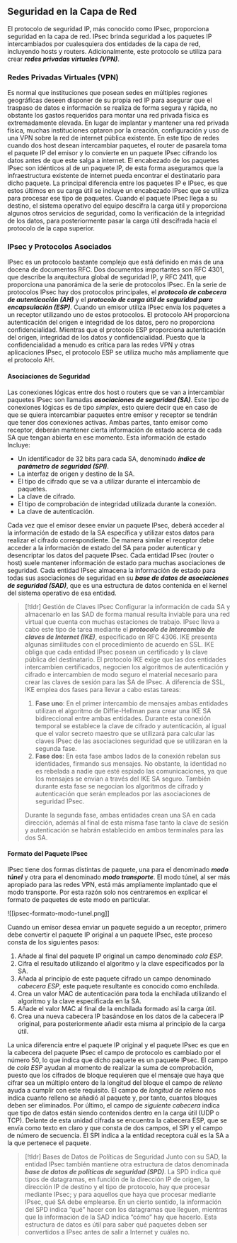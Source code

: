 
## Seguridad en la Capa de Red

El protocolo de seguridad IP, más conocido como IPsec, proporciona seguridad en la capa de red. IPsec brinda seguridad a los paquetes IP intercambiados por cualesquiera dos entidades de la capa de red, incluyendo hosts y routers. Adicionalmente, este protocolo se utiliza para crear ***redes privadas virtuales (VPN)***.

### Redes Privadas Virtuales (VPN)

Es normal que instituciones que posean sedes en múltiples regiones geográficas deseen disponer de su propia red IP para asegurar que el traspaso de datos e información se realiza de forma segura y rápida, no obstante los gastos requeridos para montar una red privada física es extremadamente elevada.
En lugar de implantar y mantener una red privada física, muchas instituciones optaron por la creación, configuración y uso de una VPN sobre la red de internet pública existente. En este tipo de redes cuando dos host desean intercambiar paquetes, el router de pasarela toma el paquete IP del emisor y lo convierte en un paquete IPsec cifrando los datos antes de que este salga a internet.
El encabezado de los paquetes IPsec son idénticos al de un paquete IP, de esta forma aseguramos que la infraestructura existente de internet pueda encontrar el destinatario para dicho paquete. La principal diferencia entre los paquetes IP e IPsec, es que estos últimos en su carga útil se incluye un encabezado IPsec que se utiliza para procesar ese tipo de paquetes. Cuando el paquete IPsec llega a su destino, el sistema operativo del equipo descifra la carga útil y proporciona algunos otros servicios de seguridad, como la verificación de la integridad de los datos, para posteriormente pasar la carga útil descifrada hacia el protocolo de la capa superior.



### IPsec y Protocolos Asociados

IPsec es un protocolo bastante complejo que está definido en más de una docena de documentos RFC. Dos documentos importantes son RFC 4301, que describe la arquitectura global de seguridad IP, y RFC 2411, que proporciona una panorámica de la serie de protocolos IPsec.
En la serie de protocolos IPsec hay dos protocolos principales, el ***protocolo de cabecera de autenticación (AH)*** y el ***protocolo de carga útil de seguridad para encapsulación (ESP)***. Cuando un emisor utiliza IPsec envía los paquetes a un receptor utilizando uno de estos protocolos. El protocolo AH proporciona autenticación del origen e integridad de los datos, pero no proporciona confidencialidad. Mientras que el protocolo ESP proporciona autenticación del origen, integridad de los datos y confidencialidad. Puesto que la confidencialidad a menudo es crítica para las redes VPN y otras aplicaciones IPsec, el protocolo ESP se utiliza mucho más ampliamente que el protocolo AH.

#### Asociaciones de Seguridad

Las conexiones lógicas entre dos host o routers que se van a intercambiar paquetes IPsec son llamadas ***asociaciones de seguridad (SA)***. Este tipo de conexiones lógicas es de tipo *simplex*, esto quiere decir que en caso de que se quiera intercambiar paquetes entre emisor y receptor se tendrán que tener dos conexiones activas.
Ambas partes, tanto emisor como receptor, deberán mantener cierta información de estado acerca de cada SA que tengan abierta en ese momento. Esta información de estado Incluye:

- Un identificador de 32 bits para cada SA, denominado ***índice de parámetro de seguridad (SPI)***.
- La interfaz de origen y destino de la SA.
- El tipo de cifrado que se va a utilizar durante el intercambio de paquetes.
- La clave de cifrado.
- El tipo de comprobación de integridad utilizada durante la conexión.
- La clave de autenticación.

Cada vez que el emisor desee enviar un paquete IPsec, deberá acceder al la información de estado de la SA específica y utilizar estos datos para realizar el cifrado correspondiente. De manera similar el receptor debe acceder a la información de estado del SA para poder autenticar y desencriptar los datos del paquete IPsec.
Cada entidad IPsec (router o host) suele mantener información de estado para muchas asociaciones de seguridad. Cada entidad IPsec almacena la información de estado para todas sus asociaciones de seguridad en su ***base de datos de asociaciones de seguridad (SAD)***, que es una estructura de datos contenida en el kernel del sistema operativo de esa entidad.

>[!tldr] Gestión de Claves IPsec
>Configurar la información de cada SA y almacenarlo en las SAD de forma manual resulta inviable para una red virtual que cuenta con muchas estaciones de trabajo.  IPsec lleva a cabo este tipo de tarea mediante el ***protocolo de Intercambio de claves de Internet (IKE)***, especificado en RFC 4306.
>IKE presenta algunas similitudes con el procedimiento de acuerdo en SSL. IKE obliga que cada entidad IPsec posean un certificado y la clave pública del destinatario. El protocolo IKE exige que las dos entidades intercambien certificados, negocien los algoritmos de autenticación y cifrado e intercambien de modo seguro el material necesario para crear las claves de sesión para las SA de IPsec. A diferencia de SSL, IKE emplea dos fases para llevar a cabo estas tareas:
>
>1. **Fase uno**: En el primer intercambio de mensajes ambas entidades utilizan el algoritmo de Diffie-Hellman para crear una IKE SA bidireccional entre ambas entidades. Durante esta conexión temporal se establece la clave de cifrado y autenticación, al igual que el valor secreto maestro que se utilizará para calcular las claves IPsec de las asociaciones seguridad que se utilizaran en la segunda fase.
>2. **Fase dos**: En esta fase ambos lados de la conexión rebelan sus identidades, firmando sus mensajes. No obstante, la identidad no es rebelada a nadie que esté espiado las comunicaciones, ya que los mensajes se envían a través del IKE SA seguro. También durante esta fase se negocian los algoritmos de cifrado y autenticación que serán empleados por las asociaciones de seguridad IPsec.
>
>Durante la segunda fase, ambas entidades crean una SA en cada dirección, además al final de esta misma fase tanto la clave de sesión y autenticación se habrán establecido en ambos terminales para las dos SA.

#### Formato del Paquete IPsec

IPsec tiene dos formas distintas de paquete, una para el denominado ***modo túnel*** y otra para el denominado ***modo transporte***. El modo túnel, al ser más apropiado para las redes VPN, está más ampliamente implantado que el modo transporte. Por esta razón solo nos centraremos en explicar el formato de paquetes de este modo en particular.

![[ipsec-formato-modo-tunel.png]]

Cuando un emisor desea enviar un paquete seguido a un receptor, primero debe convertir el paquete IP original a un paquete IPsec, este proceso consta de los siguientes pasos:

1. Añade al final del paquete IP original un campo denominado *cola ESP*.
2. Cifra el resultado utilizando el algoritmo y la clave especificados por la SA.
3. Añada al principio de este paquete cifrado un campo denominado *cabecera ESP*, este paquete resultante es conocido como enchilada.
4. Crea un valor MAC de autenticación para toda la enchilada utilizando el algoritmo y la clave especificada en la SA.
5. Añade el valor MAC al final de la enchilada formado así la carga útil.
6. Crea una nueva cabecera IP basándose en los datos de la cabecera IP original, para posteriormente añadir esta misma al principio de la carga útil.

La unica diferencia entre el paquete IP original y el paquete IPsec es que en la cabecera del paquete IPsec el campo de protocolo es cambiado por el número 50, lo que indica que dicho paquete es un paquete IPsec.
El campo de *cola ESP* ayudan al momento de realizar la suma de comprobación, puesto que los cifrados de bloque requieren que el mensaje que haya que cifrar sea un múltiplo entero de la longitud del bloque el campo de *relleno* ayuda a cumplir con este requisito. El campo de *longitud de relleno* nos indica cuanto relleno se añadió al paquete y, por tanto, cuantos bloques deben ser eliminados. Por último, el campo de *siguiente cabecera* indica que tipo de datos están siendo contenidos dentro en la carga útil (UDP o TCP).
Delante de esta unidad cifrada se encuentra la cabecera ESP, que se envía como texto en claro y que consta de dos campos, el SPI y el campo de número de secuencia. El SPI indica a la entidad receptora cuál es la SA a la que pertenece el paquete.

>[!tldr] Bases de Datos de Políticas de Seguridad
>Junto con su SAD, la entidad IPsec también mantiene otra estructura de datos denominada ***base de datos de políticas de seguridad (SPD)***. La SPD indica qué tipos de datagramas, en función de la dirección IP de origen, la dirección IP de destino y el tipo de protocolo, hay que procesar mediante IPsec; y para aquellos que haya que procesar mediante IPsec, qué SA debe emplearse.
>En un cierto sentido, la información del SPD indica “qué” hacer con los datagramas que lleguen, mientras que la información de la SAD indica “cómo” hay que hacerlo. Esta estructura de datos es útil para saber qué paquetes deben ser convertidos a IPsec antes de salir a Internet y cuáles no.

